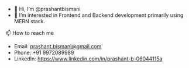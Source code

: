 - 👋 Hi, I’m @prashantbismani
- 👀 I’m interested in Frontend and Backend development primarily using MERN stack.

 📫 How to reach me 

- Email: prashant.bismani@gmail.com 
- Phone: +91 9972089989
- LinkedIn: https://www.linkedin.com/in/prashant-b-06044115a

<!---
prashantbismani/prashantbismani is a ✨ special ✨ repository because its `README.md` (this file) appears on your GitHub profile.
You can click the Preview link to take a look at your changes.
--->
